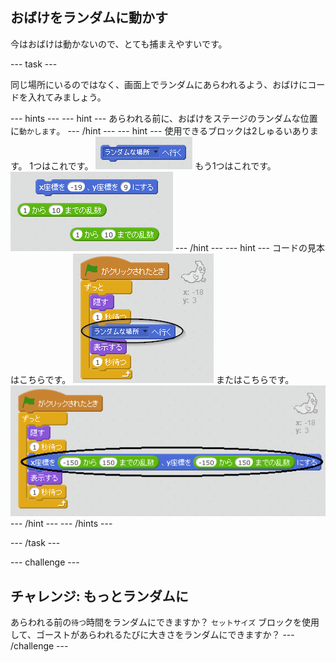 ## おばけをランダムに動かす

今はおばけは動かないので、とても捕まえやすいです。

\--- task \---

同じ場所にいるのではなく、画面上でランダムにあらわれるよう、おばけにコードを入れてみましょう。

\--- hints \--- \--- hint \--- あらわれる前に、おばけをステージのランダムな位置に`動かします`。 \--- /hint \--- \--- hint \--- 使用できるブロックは2しゅるいあります。 1つはこれです。 ![screenshot](images/ghost-random-blocks-1.png) もう1つはこれです。 ![screenshot](images/ghost-random-blocks-2.png) \--- /hint \--- \--- hint \--- コードの見本はこちらです。 ![screenshot](images/ghost-random-code-1.png) またはこちらです。 ![screenshot](images/ghost-random-code-2.png) \--- /hint \--- \--- /hints \---

\--- /task \---

\--- challenge \---

## チャレンジ: もっとランダムに

あらわれる前の`待つ`時間をランダムにできますか？ `セットサイズ` ブロックを使用して、ゴーストがあらわれるたびに大きさをランダムにできますか？ \--- /challenge \---